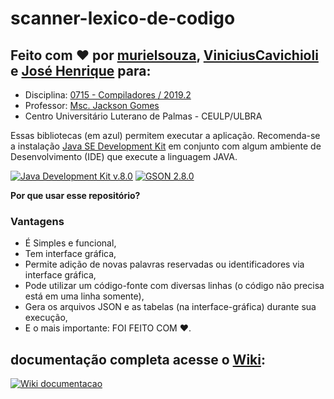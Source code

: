 # scanner-lexico-de-codigo
## Feito com ❤ por [murielsouza](https://github.com/murielsouza/), [ViniciusCavichioli](https://github.com/ViniciusCavichioli/) e [José Henrique](https://github.com/jhcb007/) para:

   * Disciplina: [0715 - Compiladores / 2019.2](http://ulbra-to.br/cursos/Ciencia-da-Computacao/2019/2/turmas/0715) 
   * Professor: [Msc. Jackson Gomes](https://github.com/jacksongomesbr)
   * Centro Universitário Luterano de Palmas - CEULP/ULBRA

Essas bibliotecas (em azul) permitem executar a aplicação. Recomenda-se a instalação [Java SE Development Kit](https://www.oracle.com/technetwork/pt/java/javase/downloads/jdk8-downloads-2133151.html) em conjunto com algum ambiente de Desenvolvimento (IDE) que execute a linguagem JAVA.

[![Java Development Kit v.8.0](https://img.shields.io/badge/JDK-v.8%20Update%20211-green.svg)](https://www.oracle.com/technetwork/pt/java/javase/downloads/jdk8-downloads-2133151.html)
[![GSON 2.8.0](https://img.shields.io/badge/GSON-v.2.8.0-blue.svg)](https://mvnrepository.com/artifact/com.google.code.gson/gson/2.8.0)

**Por que usar esse repositório?**
### Vantagens

* É Simples e funcional,
* Tem interface gráfica,
* Permite adição de novas palavras reservadas ou identificadores via interface gráfica,
* Pode utilizar um código-fonte com diversas linhas (o código não precisa está em uma linha somente), 
* Gera os arquivos JSON e as tabelas (na interface-gráfica) durante sua execução,
* E o mais importante: FOI FEITO COM ❤.

## documentação completa acesse o [Wiki](https://github.com/murielsouza/scanner-lexico-de-codigo/wiki/DOCUMENTA%C3%87%C3%83O-DO-REPOSIT%C3%93RIO):

[![Wiki documentacao](https://img.shields.io/badge/documenta%C3%A7%C3%A3o%20completa%3A-CLIQUE%20AQUI-success?style=for-the-badge&logo=appveyor.svg)](https://github.com/murielsouza/scanner-lexico-de-codigo/wiki/DOCUMENTA%C3%87%C3%83O-DO-REPOSIT%C3%93RIO)
